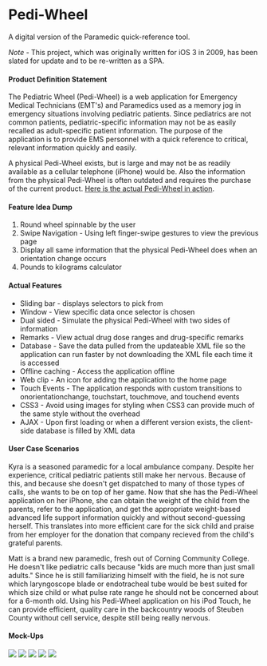 # Pedi-Wheel
A digital version of the Paramedic quick-reference tool.

*Note* - This project, which was originally written for iOS 3 in 2009, has been slated for update and to be re-written as a SPA.

#### Product Definition Statement
The Pediatric Wheel (Pedi-Wheel) is a web application for Emergency Medical Technicians (EMT's) and Paramedics used as a memory jog in emergency situations involving pediatric patients. Since pediatrics are not common patients, pediatric-specific information may not be as easily recalled as adult-specific patient information. The purpose of the application is to provide EMS personnel with a quick reference to critical, relevant information quickly and easily.

A physical Pedi-Wheel exists, but is large and may not be as readily available as a cellular telephone (iPhone) would be. Also the information from the physical Pedi-Wheel is often outdated and requires the purchase of the current product. [Here is the actual Pedi-Wheel in action](https://vimeo.com/8114904).

#### Feature Idea Dump
1. Round wheel spinnable by the user
2. Swipe Navigation - Using left finger-swipe gestures to view the previous page
3. Display all same information that the physical Pedi-Wheel does when an orientation change occurs
4. Pounds to kilograms calculator
  
#### Actual Features
- Sliding bar - displays selectors to pick from
- Window -  View specific data once selector is chosen
- Dual sided - Simulate the physical Pedi-Wheel with two sides of information
- Remarks - View actual drug dose ranges and drug-specific remarks
- Database - Save the data pulled from the updateable XML file so the application can run faster by not downloading the XML file each time it is accessed
- Offline caching - Access the application offline
- Web clip - An icon for adding the application to the home page
- Touch Events - The application responds with custom transitions to onorientationchange, touchstart, touchmove, and touchend events
- CSS3 - Avoid using images for styling when CSS3 can provide much of the same style without the overhead
- AJAX - Upon first loading or when a different version exists, the client-side database is filled by XML data

#### User Case Scenarios
Kyra is a seasoned paramedic for a local ambulance company. Despite her experience, critical pediatric patients still make her nervous. Because of this, and because she doesn't get dispatched to many of those types of calls, she wants to be on top of her game. Now that she has the Pedi-Wheel application on her iPhone, she can obtain the weight of the child from the parents, refer to the application, and get the appropriate weight-based advanced life support information quickly and without second-guessing herself. This translates into more efficient care for the sick child and praise from her employer for the donation that company recieved from the child's grateful parents.

Matt is a brand new paramedic, fresh out of Corning Community College. He doesn't like pediatric calls because "kids are much more than just small adults." Since he is still familiarizing himself with the field, he is not sure which laryngoscope blade or endotracheal tube would be best suited for which size child or what pulse rate range he should not be concerned about for a 6-month old. Using his Pedi-Wheel application on his iPod Touch, he can provide efficient, quality care in the backcountry woods of Steuben County without cell service, despite still being really nervous.

#### Mock-Ups
![](images/mock0.png)
![](images/mock1.png)
![](images/mock2.png)
![](images/mock3.png)
![](images/mock4.png)
